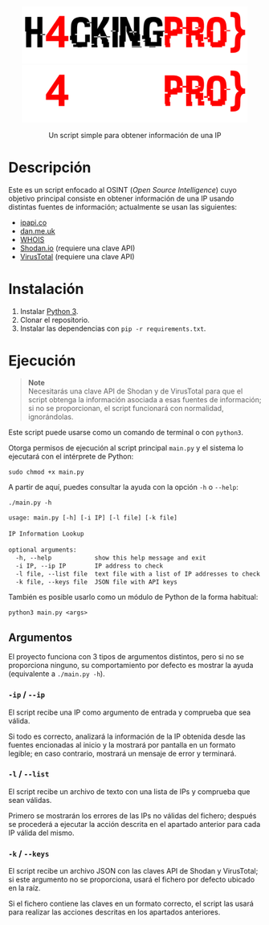 <div align="center">
    <p>
        <img src=".github/readme/h4cking-pro light.png#gh-light-mode-only" alt="H4 logo (claro)" width="450" />
        <img src=".github/readme/h4cking-pro dark.png#gh-dark-mode-only" alt="H4 logo (oscuro)" width="450" />
    </p>
    Un script simple para obtener información de una IP
</div>


# Descripción

Este es un script enfocado al OSINT (*Open Source Intelligence*) cuyo objetivo
principal consiste en obtener información de una IP usando distintas fuentes de
información; actualmente se usan las siguientes:

- [ipapi.co](https://ipapi.co)
- [dan.me.uk](https://dan.me.uk)
- [WHOIS](https://es.wikipedia.org/wiki/WHOIS)
- [Shodan.io](https://shodan.io) (requiere una clave API)
- [VirusTotal](https://virustotal.com) (requiere una clave API)


# Instalación

1. Instalar [Python 3](https://www.python.org/downloads).
2. Clonar el repositorio.
3. Instalar las dependencias con `pip -r requirements.txt`.


# Ejecución

> **Note**  
> Necesitarás una clave API de Shodan y de VirusTotal para que el script obtenga la
> información asociada a esas fuentes de información; si no se proporcionan, el script
> funcionará con normalidad, ignorándolas.

Este script puede usarse como un comando de terminal o con `python3`.

Otorga permisos de ejecución al script principal `main.py` y el sistema lo ejecutará
con el intérprete de Python:

```shell
sudo chmod +x main.py
```

A partir de aquí, puedes consultar la ayuda con la opción `-h` o `--help`:

```shell
./main.py -h
```

```
usage: main.py [-h] [-i IP] [-l file] [-k file]

IP Information Lookup

optional arguments:
  -h, --help            show this help message and exit
  -i IP, --ip IP        IP address to check
  -l file, --list file  text file with a list of IP addresses to check
  -k file, --keys file  JSON file with API keys
```

También es posible usarlo como un módulo de Python de la forma habitual:

```shelll
python3 main.py <args>
```

## Argumentos

El proyecto funciona con 3 tipos de argumentos distintos, pero si no se proporciona
ninguno, su comportamiento por defecto es mostrar la ayuda (equivalente a `./main.py -h`).

### `-ip` / `--ip`

El script recibe una IP como argumento de entrada y comprueba que sea válida.

Si todo es correcto, analizará la información de la IP obtenida desde las fuentes
encionadas al inicio y la mostrará por pantalla en un formato legible; en caso
contrario, mostrará un mensaje de error y terminará.

### `-l` / `--list`

El script recibe un archivo de texto con una lista de IPs y comprueba que sean válidas.

Primero se mostrarán los errores de las IPs no válidas del fichero; después se procederá
a ejecutar la acción descrita en el apartado anterior para cada IP válida del mismo.

### `-k` / `--keys`

El script recibe un archivo JSON con las claves API de Shodan y VirusTotal; si este
argumento no se proporciona, usará el fichero por defecto ubicado en la raíz.

Si el fichero contiene las claves en un formato correcto, el script las usará para
realizar las acciones descritas en los apartados anteriores.
